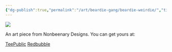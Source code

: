 ```yaml
---
{"dg-publish":true,"permalink":"/art/beardie-gang/beardie-weirdie/","title":"Beardie Weirdie","tags":["Art","Beardies","Animals"]}
---
```



![](https://baserow-media.ams3.digitaloceanspaces.com/user_files/kQ20brAssX98zfzpJTRkPFMXVQJARSa1_e91a06f8cd88a68f652976d1bf88dcc7ebb7777f90ffd19cb852ae4a0c474b26.png)

An art piece from Nonbeenary Designs. You can get yours at:

[TeePublic](https://www.teepublic.com/t-shirt/47277139-beardie-weirdie)
[Redbubble](https://www.redbubble.com/shop/ap/147959064?ref=studio-promote)
